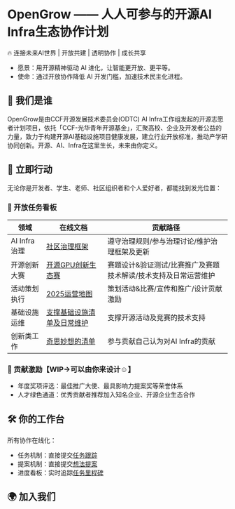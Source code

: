 # OpenGrow —— 人人可参与的开源AI Infra生态协作计划

🔥 连接未来AI世界 | 开放共建 | 透明协作 | 成长共享

- 愿景：用开源精神驱动 AI 进化，让智能更开放、更平等。
- 使命：通过开放协作降低 AI 开发门槛，加速技术民主化进程。

## 🚀 我们是谁

OpenGrow是由CCF开源发展技术委员会(ODTC) AI Infra工作组发起的开源志愿者计划项目，依托「CCF-光华青年开源基金」，汇聚高校、企业及开发者公益的力量，致力于构建开源AI基础设施项目健康发展，建立行业开放标准，推动产学研协同创新。开源、AI、Infra在这里生长，未来由你定义。

## 🌟 立即行动

无论你是开发者、学生、老师、社区组织者和个人爱好者，都能找到发光位置：

### 📌 开放任务看板

| 领域        | 在线文档             | 贡献路径                          |
|----------- |-------------------- |--------------------------------- |
| AI Infra治理 | [社区治理框架](#) |遵守治理规则/参与治理讨论/维护治理框架及更新 |
| 开源创新大赛 | [开源GPU创新生态赛](#) |赛题设计&验证测试/比赛推广及赛题技术解读/技术支持及日常运营维护 |
| 活动策划执行  | [2025运营地图](#)   |策划活动&比赛/宣传和推广/设计贡献激励   |
| 基础设施运维   | [支撑基础设施清单及日常维护](#) |支撑开源活动及竞赛的技术支持 |
| 创新类工作 | [奇思妙想的清单](#)  | 参与贡献自己认为对AI Infra的贡献        |

### 🎁 贡献激励【WIP->可以由你来设计☺】

- 年度奖项评选：最佳推广大使、最具影响力提案奖等荣誉体系
- 人才绿色通道：优秀贡献者推荐加入知名企业、开源企业生态合作

## 🛠 你的工作台  

所有协作在线化：
- 任务机制：直接提交[任务跟踪](https://gitee.com/ccf-ai-infra/opengrow/issues/new?template=bug.yml)
- 提案机制：直接提交[想法提案](https://gitee.com/ccf-ai-infra/opengrow/issues/new?template=feature.yml)
- 进度看板：实时追踪[任务里程碑](https://gitee.com/ccf-ai-infra/opengrow/issues)

## 🌍 加入我们